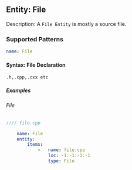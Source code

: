 ## Entity:  File

Description: A `File Entity` is mostly a source file.

### Supported Patterns

```yaml
name: File
```

#### Syntax: File Declaration

```text
.h,.cpp,.cxx etc
```

##### Examples

###### File
```cpp
//// file.cpp
```
```yaml
    name: File
    entity:
        items:
            -   name: file.cpp
                loc: -1:-1:-1:-1
                type: File
```